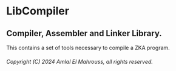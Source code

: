 # LibCompiler

## Compiler, Assembler and Linker Library.

This contains a set of tools necessary to compile a ZKA program.

###### Copyright (C) 2024 Amlal El Mahrouss, all rights reserved.
